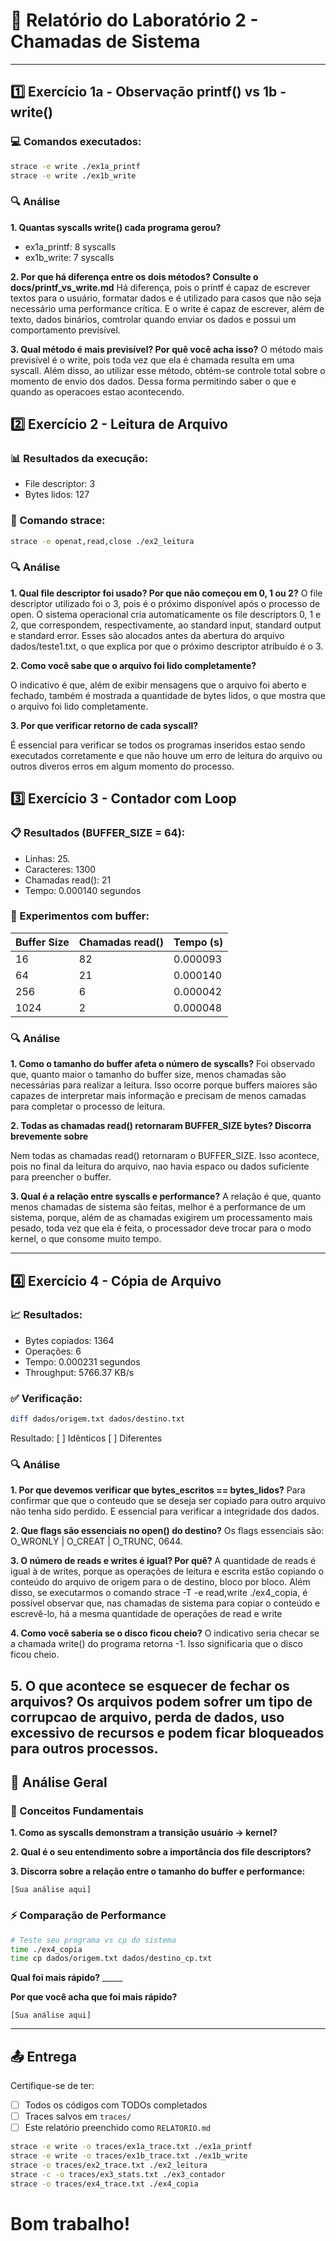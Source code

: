# 📝 Relatório do Laboratório 2 - Chamadas de Sistema

---

## 1️⃣ Exercício 1a - Observação printf() vs 1b - write()

### 💻 Comandos executados:
```bash
strace -e write ./ex1a_printf
strace -e write ./ex1b_write
```

### 🔍 Análise

**1. Quantas syscalls write() cada programa gerou?**
- ex1a_printf: 8 syscalls
- ex1b_write: 7 syscalls

**2. Por que há diferença entre os dois métodos? Consulte o docs/printf_vs_write.md**
Há diferença, pois o printf é capaz de escrever textos para o usuário, formatar dados e é utilizado para casos que não seja necessário uma performance crítica.
E o write é capaz de escrever, além de texto, dados binários, comtrolar quando enviar os dados e possui um comportamento previsível.

**3. Qual método é mais previsível? Por quê você acha isso?**
O método mais previsível é o write, pois toda vez que ela é chamada resulta em uma syscall. Além disso, ao utilizar esse método, obtém-se controle total sobre o momento de envio dos dados. Dessa forma permitindo saber o que e quando as operacoes estao acontecendo.

## 2️⃣ Exercício 2 - Leitura de Arquivo

### 📊 Resultados da execução:
- File descriptor: 3
- Bytes lidos: 127

### 🔧 Comando strace:
```bash
strace -e openat,read,close ./ex2_leitura
```

### 🔍 Análise

**1. Qual file descriptor foi usado? Por que não começou em 0, 1 ou 2?**
O file descriptor utilizado foi o 3, pois é o próximo disponível após o processo de open. O sistema operacional cria automaticamente os file descriptors 0, 1 e 2, que correspondem, respectivamente, ao standard input, standard output e standard error. Esses são alocados antes da abertura do arquivo dados/teste1.txt, o que explica por que o próximo descriptor atribuído é o 3.

**2. Como você sabe que o arquivo foi lido completamente?**

O indicativo é que, além de exibir mensagens que o arquivo foi aberto e fechado, também é mostrada a quantidade de bytes lidos, o que mostra que o arquivo foi lido completamente.

**3. Por que verificar retorno de cada syscall?**

É essencial para verificar se todos os programas inseridos estao sendo executados corretamente e que não houve um erro de leitura do arquivo ou outros diveros erros em algum momento do processo.

## 3️⃣ Exercício 3 - Contador com Loop

### 📋 Resultados (BUFFER_SIZE = 64):
- Linhas: 25.
- Caracteres: 1300
- Chamadas read(): 21
- Tempo: 0.000140 segundos

### 🧪 Experimentos com buffer:

| Buffer Size | Chamadas read() | Tempo (s) |
|-------------|-----------------|-----------|
| 16          |       82        | 0.000093  |
| 64          |       21        | 0.000140  |
| 256         |        6        | 0.000042  |
| 1024        |        2        | 0.000048  |

### 🔍 Análise

**1. Como o tamanho do buffer afeta o número de syscalls?**
  Foi observado que, quanto maior o tamanho do buffer size, menos chamadas são necessárias para realizar a leitura. Isso ocorre porque buffers maiores são capazes de interpretar mais informação e precisam de menos camadas para completar o processo de leitura.

**2. Todas as chamadas read() retornaram BUFFER_SIZE bytes? Discorra brevemente sobre**

Nem todas as chamadas read() retornaram o BUFFER_SIZE. Isso acontece, pois no final da leitura do arquivo, nao havia espaco ou dados suficiente para preencher o buffer.

**3. Qual é a relação entre syscalls e performance?**
  A relação é que, quanto menos chamadas de sistema são feitas, melhor é a performance de um sistema, porque, além de as chamadas exigirem um processamento mais pesado, toda vez que ela é feita, o processador deve trocar para o modo kernel, o que consome muito tempo.

---

## 4️⃣ Exercício 4 - Cópia de Arquivo

### 📈 Resultados:
- Bytes copiados: 1364
- Operações: 6
- Tempo: 0.000231 segundos
- Throughput: 5766.37 KB/s

### ✅ Verificação:
```bash
diff dados/origem.txt dados/destino.txt
```
Resultado: [ ] Idênticos [ ] Diferentes

### 🔍 Análise

**1. Por que devemos verificar que bytes_escritos == bytes_lidos?**
  Para confirmar que que o conteudo que se deseja ser copiado para outro arquivo não tenha sido perdido. E essencial para verificar a integridade dos dados.

**2. Que flags são essenciais no open() do destino?**
  Os flags essenciais são: O_WRONLY | O_CREAT | O_TRUNC, 0644.

**3. O número de reads e writes é igual? Por quê?**
A quantidade de reads é igual à de writes, porque as operações de leitura e escrita estão copiando o conteúdo do arquivo de origem para o de destino, bloco por bloco. Além disso, se executarmos o comando strace -T -e read,write ./ex4_copia, é possível observar que, nas chamadas de sistema para copiar o conteúdo e escrevê-lo, há a mesma quantidade de operações de read e write 

**4. Como você saberia se o disco ficou cheio?**
  O indicativo seria checar se a chamada write() do programa retorna -1. Isso significaria que o disco ficou cheio.
  
**5. O que acontece se esquecer de fechar os arquivos?**
  Os arquivos podem sofrer um tipo de corrupcao de arquivo, perda de dados, uso excessivo de recursos e podem ficar bloqueados para outros processos.
---

## 🎯 Análise Geral

### 📖 Conceitos Fundamentais

**1. Como as syscalls demonstram a transição usuário → kernel?**


**2. Qual é o seu entendimento sobre a importância dos file descriptors?**



**3. Discorra sobre a relação entre o tamanho do buffer e performance:**

```
[Sua análise aqui]
```

### ⚡ Comparação de Performance

```bash
# Teste seu programa vs cp do sistema
time ./ex4_copia
time cp dados/origem.txt dados/destino_cp.txt
```

**Qual foi mais rápido?** _____

**Por que você acha que foi mais rápido?**

```
[Sua análise aqui]
```

---

## 📤 Entrega
Certifique-se de ter:
- [ ] Todos os códigos com TODOs completados
- [ ] Traces salvos em `traces/`
- [ ] Este relatório preenchido como `RELATORIO.md`

```bash
strace -e write -o traces/ex1a_trace.txt ./ex1a_printf
strace -e write -o traces/ex1b_trace.txt ./ex1b_write
strace -o traces/ex2_trace.txt ./ex2_leitura
strace -c -o traces/ex3_stats.txt ./ex3_contador
strace -o traces/ex4_trace.txt ./ex4_copia
```
# Bom trabalho!
